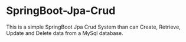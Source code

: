 # SpringBoot-Jpa-Crud

This is a simple SpringBoot Jpa Crud System than can Create, Retrieve, Update and Delete data from a MySql database.
